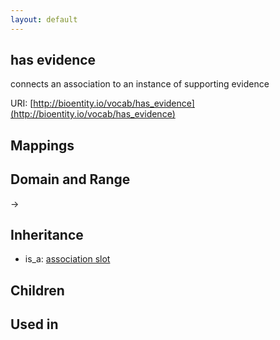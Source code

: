 ```yaml
---
layout: default
---
```


## has evidence


connects an association to an instance of supporting evidence

URI: [http://bioentity.io/vocab/has_evidence](http://bioentity.io/vocab/has_evidence)
## Mappings


## Domain and Range

 -> 

## Inheritance

 *  is_a: [association slot](association_slot.html)

## Children


## Used in

